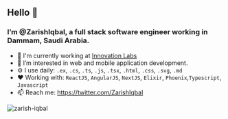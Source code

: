 ## Hello 👋 
### I’m @ZarishIqbal, a full stack software engineer working in Dammam, Saudi Arabia.

- 🏢 I'm currently working at [Innovation Labs](https://innovationlabs.ai/)
- 👀 I’m interested in web and mobile application development. 
- ⚙️ I use daily: `.ex`, `.cs`, `.ts`, `.js`, `.tsx`, `.html`, `.css`, `.svg`, `.md`
- ❤ Working with: `ReactJS`, `AngularJS`, `NextJS`, `Elixir`, `Phoenix`,`Typescript`, `Javascript`
- 📫 Reach me: https://twitter.com/ZarishIqbal

<p align="left"> <img src="http://komarev.com/ghpvc/?username=zarishiqbal&style=flat&color=blueviolet" alt="zarish-iqbal"/> </p>
